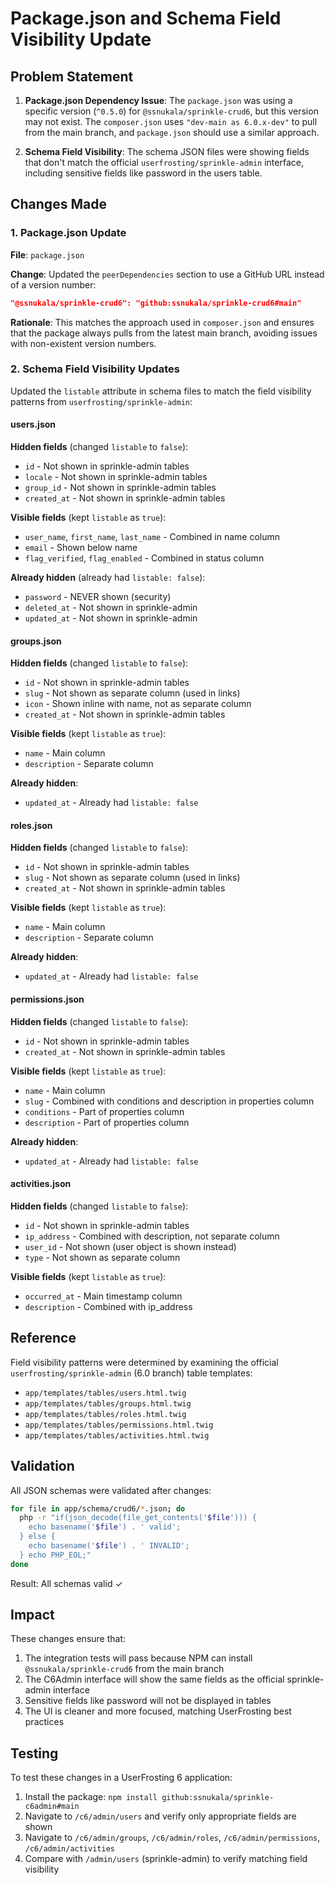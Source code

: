 # Package.json and Schema Field Visibility Update

## Problem Statement

1. **Package.json Dependency Issue**: The `package.json` was using a specific version (`^0.5.0`) for `@ssnukala/sprinkle-crud6`, but this version may not exist. The `composer.json` uses `"dev-main as 6.0.x-dev"` to pull from the main branch, and `package.json` should use a similar approach.

2. **Schema Field Visibility**: The schema JSON files were showing fields that don't match the official `userfrosting/sprinkle-admin` interface, including sensitive fields like password in the users table.

## Changes Made

### 1. Package.json Update

**File**: `package.json`

**Change**: Updated the `peerDependencies` section to use a GitHub URL instead of a version number:

```json
"@ssnukala/sprinkle-crud6": "github:ssnukala/sprinkle-crud6#main"
```

**Rationale**: This matches the approach used in `composer.json` and ensures that the package always pulls from the latest main branch, avoiding issues with non-existent version numbers.

### 2. Schema Field Visibility Updates

Updated the `listable` attribute in schema files to match the field visibility patterns from `userfrosting/sprinkle-admin`:

#### users.json
**Hidden fields** (changed `listable` to `false`):
- `id` - Not shown in sprinkle-admin tables
- `locale` - Not shown in sprinkle-admin tables  
- `group_id` - Not shown in sprinkle-admin tables
- `created_at` - Not shown in sprinkle-admin tables

**Visible fields** (kept `listable` as `true`):
- `user_name`, `first_name`, `last_name` - Combined in name column
- `email` - Shown below name
- `flag_verified`, `flag_enabled` - Combined in status column

**Already hidden** (already had `listable: false`):
- `password` - NEVER shown (security)
- `deleted_at` - Not shown in sprinkle-admin
- `updated_at` - Not shown in sprinkle-admin

#### groups.json
**Hidden fields** (changed `listable` to `false`):
- `id` - Not shown in sprinkle-admin tables
- `slug` - Not shown as separate column (used in links)
- `icon` - Shown inline with name, not as separate column
- `created_at` - Not shown in sprinkle-admin tables

**Visible fields** (kept `listable` as `true`):
- `name` - Main column
- `description` - Separate column

**Already hidden**:
- `updated_at` - Already had `listable: false`

#### roles.json
**Hidden fields** (changed `listable` to `false`):
- `id` - Not shown in sprinkle-admin tables
- `slug` - Not shown as separate column (used in links)
- `created_at` - Not shown in sprinkle-admin tables

**Visible fields** (kept `listable` as `true`):
- `name` - Main column
- `description` - Separate column

**Already hidden**:
- `updated_at` - Already had `listable: false`

#### permissions.json
**Hidden fields** (changed `listable` to `false`):
- `id` - Not shown in sprinkle-admin tables
- `created_at` - Not shown in sprinkle-admin tables

**Visible fields** (kept `listable` as `true`):
- `name` - Main column
- `slug` - Combined with conditions and description in properties column
- `conditions` - Part of properties column
- `description` - Part of properties column

**Already hidden**:
- `updated_at` - Already had `listable: false`

#### activities.json
**Hidden fields** (changed `listable` to `false`):
- `id` - Not shown in sprinkle-admin tables
- `ip_address` - Combined with description, not separate column
- `user_id` - Not shown (user object is shown instead)
- `type` - Not shown as separate column

**Visible fields** (kept `listable` as `true`):
- `occurred_at` - Main timestamp column
- `description` - Combined with ip_address

## Reference

Field visibility patterns were determined by examining the official `userfrosting/sprinkle-admin` (6.0 branch) table templates:
- `app/templates/tables/users.html.twig`
- `app/templates/tables/groups.html.twig`
- `app/templates/tables/roles.html.twig`
- `app/templates/tables/permissions.html.twig`
- `app/templates/tables/activities.html.twig`

## Validation

All JSON schemas were validated after changes:
```bash
for file in app/schema/crud6/*.json; do 
  php -r "if(json_decode(file_get_contents('$file'))) { 
    echo basename('$file') . ' valid'; 
  } else { 
    echo basename('$file') . ' INVALID'; 
  } echo PHP_EOL;"
done
```

Result: All schemas valid ✓

## Impact

These changes ensure that:
1. The integration tests will pass because NPM can install `@ssnukala/sprinkle-crud6` from the main branch
2. The C6Admin interface will show the same fields as the official sprinkle-admin interface
3. Sensitive fields like password will not be displayed in tables
4. The UI is cleaner and more focused, matching UserFrosting best practices

## Testing

To test these changes in a UserFrosting 6 application:
1. Install the package: `npm install github:ssnukala/sprinkle-c6admin#main`
2. Navigate to `/c6/admin/users` and verify only appropriate fields are shown
3. Navigate to `/c6/admin/groups`, `/c6/admin/roles`, `/c6/admin/permissions`, `/c6/admin/activities`
4. Compare with `/admin/users` (sprinkle-admin) to verify matching field visibility
